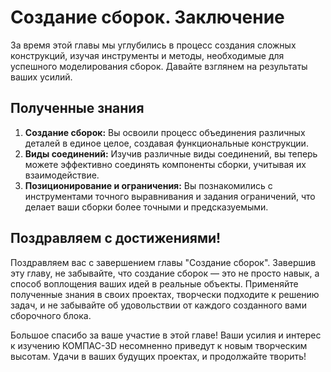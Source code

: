 # Создание сборок. Заключение

За время этой главы мы углубились в процесс создания сложных конструкций, изучая инструменты и методы, необходимые для успешного моделирования сборок. Давайте взглянем на результаты ваших усилий.

## Полученные знания

1. **Создание сборок:** Вы освоили процесс объединения различных деталей в единое целое, создавая функциональные конструкции.
2. **Виды соединений:** Изучив различные виды соединений, вы теперь можете эффективно соединять компоненты сборки, учитывая их взаимодействие.
3. **Позиционирование и ограничения:** Вы познакомились с инструментами точного выравнивания и задания ограничений, что делает ваши сборки более точными и предсказуемыми.

## Поздравляем с достижениями!

Поздравляем вас с завершением главы "Создание сборок". Завершив эту главу, не забывайте, что создание сборок — это не просто навык, а способ воплощения ваших идей в реальные объекты. Применяйте полученные знания в своих проектах, творчески подходите к решению задач, и не забывайте об удовольствии от каждого созданного вами сборочного блока.

Большое спасибо за ваше участие в этой главе! Ваши усилия и интерес к изучению КОМПАС-3D несомненно приведут к новым творческим высотам. Удачи в ваших будущих проектах, и продолжайте творить!
